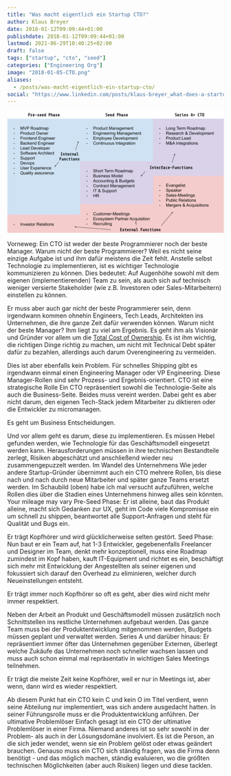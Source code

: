 ```yaml
---
title: "Was macht eigentlich ein Startup CTO?"
author: Klaus Breyer
date: 2018-01-12T09:09:44+01:00
publishdate: 2018-01-12T09:09:44+01:00
lastmod: 2021-06-29T10:40:25+02:00
draft: false
tags: ["startup", "cto", "seed"]
categories: ["Engineering Org"]
image: "2018-01-05-CTO.png"
aliases:
  - /posts/was-macht-eigentlich-ein-startup-cto/
social: "https://www.linkedin.com/posts/klaus-breyer_what-does-a-startup-cto-actually-do-klaus-activity-7041324585870327811-lFix"
---
```


![](2018-01-05-CTO.svg)

Vorneweg: Ein CTO ist weder der beste Programmierer noch der beste Manager. Warum nicht der beste Programmierer?
Weil es nicht seine einzige Aufgabe ist und ihm dafür meistens die Zeit fehlt. Anstelle selbst Technologie zu implementieren, ist es wichtiger Technologie kommunizieren zu können. Dies bedeutet: Auf Augenhöhe sowohl mit dem eigenen (implementierenden) Team zu sein, als auch sich auf technisch weniger versierte Stakeholder (wie z.B. Investoren oder Sales-Mitarbeitern) einstellen zu können.

Er muss aber auch gar nicht der beste Programmierer sein, denn irgendwann kommen ohnehin Engineers, Tech Leads, Architekten ins Unternehmen, die ihre ganze Zeit dafür verwenden können.
Warum nicht der beste Manager?
Ihm liegt zu viel am Ergebnis. Es geht ihm als Visionär und Gründer vor allem um die [Total Cost of Ownership](https://hackernoon.com/software-development-sprint-vs-marathon-mindsets-3bbb7505a7ab). Es ist ihm wichtig, die richtigen Dinge richtig zu machen, um nicht mit Technical Debt später dafür zu bezahlen, allerdings auch darum Overengineering zu vermeiden.

Dies ist aber ebenfalls kein Problem. Für schnelles Shipping gibt es irgendwann einmal einen Engineering Manager oder VP Engineering. Diese Manager-Rollen sind sehr Prozess- und Ergebnis-orientiert.
CTO ist eine strategische Rolle
Ein CTO repräsentiert sowohl die Technologie-Seite als auch die Business-Seite. Beides muss vereint werden. Dabei geht es aber nicht darum, den eigenen Tech-Stack jedem Mitarbeiter zu diktieren oder die Entwickler zu micromanagen.

Es geht um Business Entscheidungen.

Und vor allem geht es darum, diese zu implementieren. Es müssen Hebel gefunden werden, wie Technologie für das Geschäftsmodell eingesetzt werden kann. Herausforderungen müssen in ihre technischen Bestandteile zerlegt, Risiken abgeschätzt und anschließend wieder neu zusammengepuzzelt werden.
Im Wandel des Unternehmens
Wie jeder andere Startup-Gründer übernimmt auch ein CTO mehrere Rollen, bis diese nach und nach durch neue Mitarbeiter und später ganze Teams ersetzt werden. Im Schaubild (oben) habe ich mal versucht aufzuführen, welche Rollen dies über die Stadien eines Unternehmens hinweg alles sein könnten. Your mileage may vary
Pre-Seed Phase:
Er ist alleine, baut das Produkt alleine, macht sich Gedanken zur UX, geht im Code viele Kompromisse ein um schnell zu shippen, beantwortet alle Support-Anfragen und steht für Qualität und Bugs ein.

Er trägt Kopfhörer und wird glücklicherweise selten gestört.
Seed Phase:
Nun baut er ein Team auf, hat 1-3 Entwickler, gegebenenfalls Freelancer und Designer im Team, denkt mehr konzeptionell, muss eine Roadmap zumindest im Kopf haben, kauft IT-Equipment und richtet es ein, beschäftigt sich mehr mit Entwicklung der Angestellten als seiner eigenen und fokussiert sich darauf den Overhead zu eliminieren, welcher durch Neueinstellungen entsteht.

Er trägt immer noch Kopfhörer so oft es geht, aber dies wird nicht mehr immer respektiert.

Neben der Arbeit an Produkt und Geschäftsmodell müssen zusätzlich noch Schnittstellen ins restliche Unternehmen aufgebaut werden. Das ganze Team muss bei der Produktentwicklung mitgenommen werden, Budgets müssen geplant und verwaltet werden.
Series A und darüber hinaus:
Er repräsentiert immer öfter das Unternehmen gegenüber Externen, überlegt welche Zukäufe das Unternehmen noch schneller wachsen lassen und muss auch schon einmal mal repräsentativ in wichtigen Sales Meetings teilnehmen.

Er trägt die meiste Zeit keine Kopfhörer, weil er nur in Meetings ist, aber wenn, dann wird es wieder respektiert.

Ab diesem Punkt hat ein CTO kein C und kein O im Titel verdient, wenn seine Abteilung nur implementiert, was sich andere ausgedacht hatten. In seiner Führungsrolle muss er die Produktentwicklung anführen.
Der ultimative Problemlöser
Einfach gesagt ist ein CTO der ultimative Problemlöser in einer Firma. Niemand anderes ist so sehr sowohl in der Problem- als auch in der Lösungsdomäne involviert. Es ist die Person, an die sich jeder wendet, wenn sie ein Problem gelöst oder etwas geändert brauchen. Genauso muss ein CTO sich ständig fragen, was die Firma denn benötigt - und das möglich machen, ständig evaluieren, wo die größten technischen Möglichkeiten (aber auch Risiken) liegen und diese tacklen.
